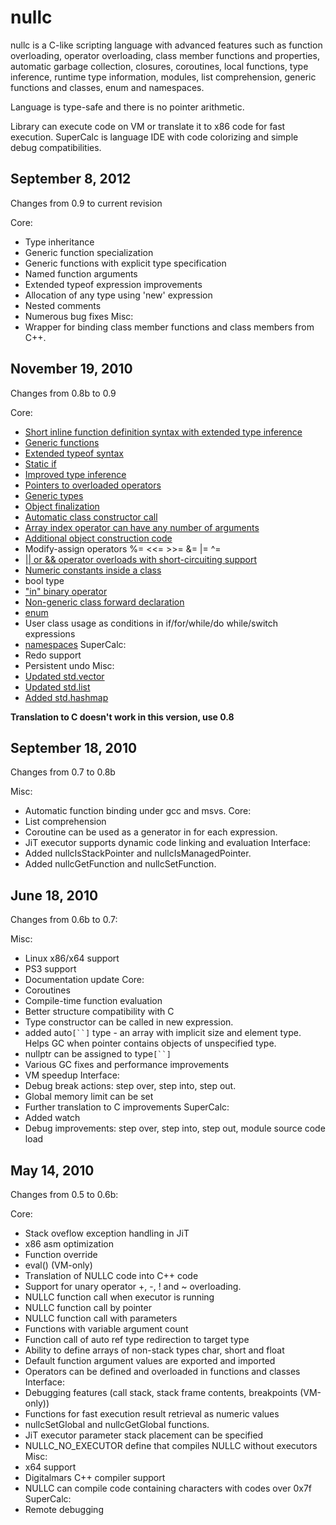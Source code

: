 # nullc
nullc is a C-like scripting language with advanced features such as function overloading, operator overloading, class member functions and properties, automatic garbage collection, closures, coroutines, local functions, type inference, runtime type information, modules, list comprehension, generic functions and classes, enum and namespaces.

Language is type-safe and there is no pointer arithmetic.

Library can execute code on VM or translate it to x86 code for fast execution.
SuperCalc is language IDE with code colorizing and simple debug compatibilities.

## September 8, 2012 ##
Changes from 0.9 to current revision

Core:
  * Type inheritance
  * Generic function specialization
  * Generic functions with explicit type specification
  * Named function arguments
  * Extended typeof expression improvements
  * Allocation of any type using 'new' expression
  * Nested comments
  * Numerous bug fixes
Misc:
  * Wrapper for binding class member functions and class members from C++.

## November 19, 2010 ##
Changes from 0.8b to 0.9

Core:
  * [Short inline function definition syntax with extended type inference](http://svn.assembla.com/svn/SuperCalc/LanguageEN.html#funcshort)
  * [Generic functions](http://svn.assembla.com/svn/SuperCalc/LanguageEN.html#generic)
  * [Extended typeof syntax](http://svn.assembla.com/svn/SuperCalc/LanguageEN.html#typeof_ext)
  * [Static if](http://svn.assembla.com/svn/SuperCalc/LanguageEN.html#static_if)
  * [Improved type inference](http://svn.assembla.com/svn/SuperCalc/LanguageEN.html#typeauto)
  * [Pointers to overloaded operators](http://svn.assembla.com/svn/SuperCalc/LanguageEN.html#funcoperators)
  * [Generic types](http://svn.assembla.com/svn/SuperCalc/LanguageEN.html#classgeneric)
  * [Object finalization](http://svn.assembla.com/svn/SuperCalc/LanguageEN.html#finalize)
  * [Automatic class constructor call](http://svn.assembla.com/svn/SuperCalc/LanguageEN.html#classconstructor)
  * [Array index operator can have any number of arguments](http://svn.assembla.com/svn/SuperCalc/LanguageEN.html#funcoperators)
  * [Additional object construction code](http://svn.assembla.com/svn/SuperCalc/LanguageEN.html#constructor)
  * Modify-assign operators %= <<= >>= &= |= ^=
  * [|| or && operator overloads with short-circuiting support](http://svn.assembla.com/svn/SuperCalc/LanguageEN.html#funcoperators)
  * [Numeric constants inside a class](http://svn.assembla.com/svn/SuperCalc/LanguageEN.html#classes)
  * bool type
  * ["in" binary operator](http://svn.assembla.com/svn/SuperCalc/LanguageEN.html#funcoperators)
  * [Non-generic class forward declaration](http://svn.assembla.com/svn/SuperCalc/LanguageEN.html#classforward)
  * [enum](http://svn.assembla.com/svn/SuperCalc/LanguageEN.html#enum)
  * User class usage as conditions in if/for/while/do while/switch expressions
  * [namespaces](http://svn.assembla.com/svn/SuperCalc/LanguageEN.html#namespace)
SuperCalc:
  * Redo support
  * Persistent undo
Misc:
  * [Updated std.vector](http://svn.assembla.com/svn/SuperCalc/LanguageEN.html#std_vector)
  * [Updated std.list](http://svn.assembla.com/svn/SuperCalc/LanguageEN.html#std_list)
  * [Added std.hashmap](http://svn.assembla.com/svn/SuperCalc/LanguageEN.html#std_hashmap)

**Translation to C doesn't work in this version, use 0.8**

## September 18, 2010 ##
Changes from 0.7 to 0.8b

Misc:
  * Automatic function binding under gcc and msvs.
Core:
  * List comprehension
  * Coroutine can be used as a generator in for each expression.
  * JiT executor supports dynamic code linking and evaluation
Interface:
  * Added nullcIsStackPointer and nullcIsManagedPointer.
  * Added nullcGetFunction and nullcSetFunction.

## June 18, 2010 ##
Changes from 0.6b to 0.7:

Misc:
  * Linux x86/x64 support
  * PS3 support
  * Documentation update
Core:
  * Coroutines
  * Compile-time function evaluation
  * Better structure compatibility with C
  * Type constructor can be called in new expression.
  * added auto`[``]` type - an array with implicit size and element type. Helps GC when pointer contains objects of unspecified type.
  * nullptr can be assigned to type`[``]`
  * Various GC fixes and performance improvements
  * VM speedup
Interface:
  * Debug break actions: step over, step into, step out.
  * Global memory limit can be set
  * Further translation to C improvements
SuperCalc:
  * Added watch
  * Debug improvements: step over, step into, step out, module source code load

## May 14, 2010 ##
Changes from 0.5 to 0.6b:

Core:
  * Stack oveflow exception handling in JiT
  * x86 asm optimization
  * Function override
  * eval() (VM-only)
  * Translation of NULLC code into C++ code
  * Support for unary operator +, -, ! and ~ overloading.
  * NULLC function call when executor is running
  * NULLC function call by pointer
  * NULLC function call with parameters
  * Functions with variable argument count
  * Function call of auto ref type redirection to target type
  * Ability to define arrays of non-stack types char, short and float
  * Default function argument values are exported and imported
  * Operators can be defined and overloaded in functions and classes
Interface:
  * Debugging features (call stack, stack frame contents, breakpoints (VM-only))
  * Functions for fast execution result retrieval as numeric values
  * nullcSetGlobal and nullcGetGlobal functions.
  * JiT executor parameter stack placement can be specified
  * NULLC\_NO\_EXECUTOR define that compiles NULLC without executors
Misc:
  * x64 support
  * Digitalmars C++ compiler support
  * NULLC can compile code containing characters with codes over 0x7f
SuperCalc:
  * Remote debugging
